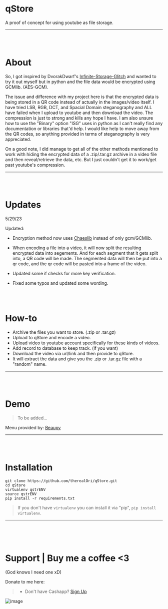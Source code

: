 # qStore
A proof of concept for using youtube as file storage.
__ __

<br>
<br>

# About
So, I got inspired by DvorakDwarf's [Infinite-Storage-Glitch](https://github.com/DvorakDwarf/Infinite-Storage-Glitch) and wanted to try it out myself but in python and the file data would be encrypted using GCMlib. (AES-GCM).

The issue and difference with my project here is that the encrypted data is being stored in a QR code instead of actually in the images/video itself. I have tried LSB, RGB, DCT, and Spacial Domain steganography and ALL have failed when I upload to youtube and then download the video. The compression is just to strong and kills any hope I have. I am also unsure how to use the "Binary" option "ISG" uses in python as I can't really find any documentation or libraries that'd help. I would like help to move away from the QR codes, so anything provided in terms of steganography is very appreciated.

On a good note, I did manage to get all of the other methods mentioned to work with hiding the encrypted data of a .zip/.tar.gz archive in a video file and then reveal/retrieve the data, etc. But I just couldn't get it to work/get past youtube's compression.
__ __

<br>
<br>

# Updates
5/29/23

Updated:

- Encryption method now uses [Chaeslib](https://github.com/therealOri/Chaeslib) instead of only gcm/GCMlib.

- When encoding a file into a video, it will now split the resulting encrypted data into segements. And for each segment that it gets split into, a QR code will be made. The segmented data will then be put into a qr code, and the qr code will be pasted into a frame of the video.

- Updated some if checks for more key verification.

- Fixed some typos and updated some wording.



<br>
<br>

# How-to
- Archive the files you want to store. (.zip or .tar.gz)
- Upload to qStore and encode a video.
- Upload video to youtube account specifically for these kinds of videos.
- Add record to database to keep track. (if you want)
- Download the video via url/link and then provide to qStore.
- It will extract the data and give you the .zip or .tar.gz file with a "random" name.
__ __

<br>
<br>

# Demo
> To be added...

Menu provided by: [Beaupy](https://github.com/petereon/beaupy)
__ __

<br>
<br>

# Installation
```
git clone https://github.com/therealOri/qStore.git
cd qStore
virtualenv qstrENV
source qstrENV
pip install -r requirements.txt
```
> If you don't have `virtualenv` you can install it via "pip", `pip install virtualenv`.
__ __

<br>
<br>
<br>

# Support  |  Buy me a coffee <3
(God knows I need one xD)

Donate to me here:
> - Don't have Cashapp? [Sign Up](https://cash.app/app/TKWGCRT)

![image](https://user-images.githubusercontent.com/45724082/158000721-33c00c3e-68bb-4ee3-a2ae-aefa549cfb33.png)
